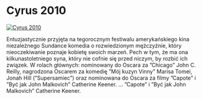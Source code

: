 Cyrus 2010 
=============
[![Cyrus 2010 ](http://vidos.pl/images/player.gif)](http://vidos.pl/cyrus-2010)

 Entuzjastycznie przyjęta na tegorocznym festiwalu amerykańskiego kina niezależnego Sundance komedia o rozwiedzionym mężczyźnie, który nieoczekiwanie poznaje kobietę swoich marzeń. Pech w tym, że ma ona kilkunastoletniego syna, który nie cofnie się przed niczym, by rozbić ich związek. W rolach głównych: nominowany do Oscara za ”Chicago” John C. Reilly, nagrodzona Oscarem za komedię ”Mój kuzyn Vinny” Marisa Tomei, Jonah Hill (”Supersamiec”) oraz nominowana do Oscara za filmy ”Capote” i ”Być jak John Malkovich” Catherine Keener.  ... ”Capote” i ”Być jak John Malkovich” Catherine Keener.
